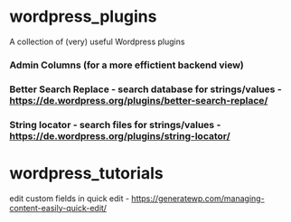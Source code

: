 # wordpress_plugins
A collection of (very) useful Wordpress plugins
### Admin Columns (for a more effictient backend view)
### Better Search Replace - search database for strings/values - https://de.wordpress.org/plugins/better-search-replace/
### String locator - search files for strings/values - https://de.wordpress.org/plugins/string-locator/


# wordpress_tutorials
edit custom fields in quick edit - https://generatewp.com/managing-content-easily-quick-edit/
